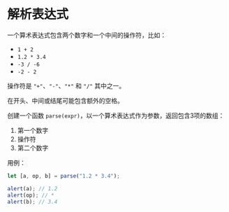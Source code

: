 # 解析表达式

一个算术表达式包含两个数字和一个中间的操作符，比如：

- `1 + 2`
- `1.2 * 3.4`
- `-3 / -6`
- `-2 - 2`


操作符是 `"+"`、`"-"`、`"*"` 和 `"/"` 其中之一。

在开头、中间或结尾可能包含额外的空格。

创建一个函数 `parse(expr)`，以一个算术表达式作为参数，返回包含3项的数组：

1. 第一个数字
2. 操作符
3. 第二个数字

用例：

```js
let [a, op, b] = parse("1.2 * 3.4");

alert(a); // 1.2
alert(op); // *
alert(b); // 3.4
```
